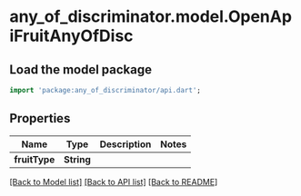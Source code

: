 # any_of_discriminator.model.OpenApiFruitAnyOfDisc

## Load the model package
```dart
import 'package:any_of_discriminator/api.dart';
```

## Properties
Name | Type | Description | Notes
------------ | ------------- | ------------- | -------------
**fruitType** | **String** |  | 

[[Back to Model list]](../README.md#documentation-for-models) [[Back to API list]](../README.md#documentation-for-api-endpoints) [[Back to README]](../README.md)



